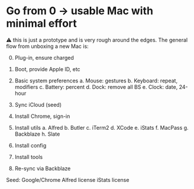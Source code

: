 # Go from 0 → usable Mac with minimal effort

:warning: this is just a prototype and is very rough around the edges. The general flow from unboxing a new Mac is:

0. Plug-in, ensure charged

1. Boot, provide Apple ID, etc

2. Basic system preferences
    a. Mouse: gestures
    b. Keyboard: repeat, modifiers
    c. Battery: percent
    d. Dock: remove all BS
    e. Clock: date, 24-hour

3. Sync iCloud (seed)

4. Install Chrome, sign-in

5. Install utils
    a. Alfred
    b. Butler
    c. iTerm2
    d. XCode
    e. iStats
    f. MacPass
    g. Backblaze
    h. Slate

6. Install config

7. Install tools

8. Re-sync via Backblaze


Seed: 
    Google/Chrome
    Alfred license
    iStats license
